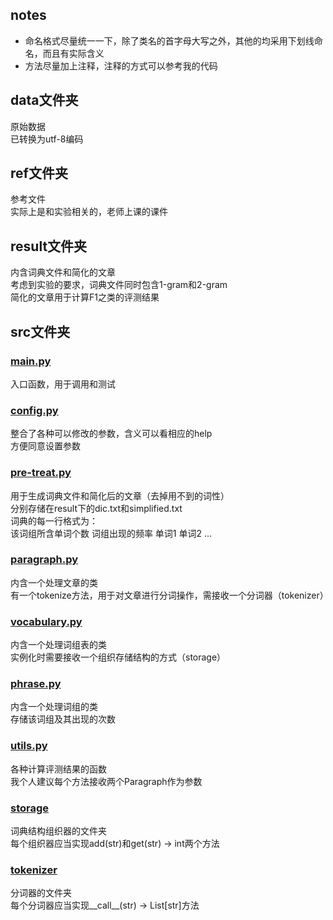 ## notes
* 命名格式尽量统一一下，除了类名的首字母大写之外，其他的均采用下划线命名，而且有实际含义
* 方法尽量加上注释，注释的方式可以参考我的代码

## data文件夹
原始数据  
已转换为utf-8编码

## ref文件夹
参考文件  
实际上是和实验相关的，老师上课的课件

## result文件夹
内含词典文件和简化的文章  
考虑到实验的要求，词典文件同时包含1-gram和2-gram  
简化的文章用于计算F1之类的评测结果

## src文件夹
### [main.py](src/main.py)
入口函数，用于调用和测试
### [config.py](src/config.py)
整合了各种可以修改的参数，含义可以看相应的help  
方便同意设置参数
### [pre-treat.py](src/pre-treat.py)
用于生成词典文件和简化后的文章（去掉用不到的词性）  
分别存储在result下的dic.txt和simplified.txt  
词典的每一行格式为：  
该词组所含单词个数 词组出现的频率 单词1 单词2 ...
### [paragraph.py](src/paragraph.py)
内含一个处理文章的类  
有一个tokenize方法，用于对文章进行分词操作，需接收一个分词器（tokenizer）
### [vocabulary.py](src/vocabulary.py)
内含一个处理词组表的类  
实例化时需要接收一个组织存储结构的方式（storage）
### [phrase.py](src/phrase.py)
内含一个处理词组的类  
存储该词组及其出现的次数
### [utils.py](src/utils.py)
各种计算评测结果的函数  
我个人建议每个方法接收两个Paragraph作为参数
### [storage](src/storage)
词典结构组织器的文件夹  
每个组织器应当实现add(str)和get(str) -> int两个方法
### [tokenizer](src/tokenizer)
分词器的文件夹  
每个分词器应当实现__call__(str) -> List[str]方法
